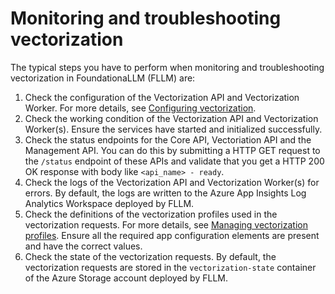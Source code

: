 # Monitoring and troubleshooting vectorization

The typical steps you have to perform when monitoring and troubleshooting vectorization in FoundationaLLM (FLLM) are:

1. Check the configuration of the Vectorization API and Vectorization Worker. For more details, see [Configuring vectorization](vectorization-configuration.md).
2. Check the working condition of the Vectorization API and Vectorization Worker(s). Ensure the services have started and initialized successfully.
3. Check the status endpoints for the Core API, Vectoriation API and the Management API. You can do this by submitting a HTTP GET request to the `/status` endpoint of these APIs and validate that you get a HTTP 200 OK response with body like `<api_name> - ready`.
4. Check the logs of the Vectorization API and Vectorization Worker(s) for errors. By default, the logs are written to the Azure App Insights Log Analytics Workspace deployed by FLLM.
5. Check the definitions of the vectorization profiles used in the vectorization requests. For more details, see [Managing vectorization profiles](vectorization-profiles.md). Ensure all the required app configuration elements are present and have the correct values.
6. Check the state of the vectorization requests. By default, the vectorization requests are stored in the `vectorization-state` container of the Azure Storage account deployed by FLLM.